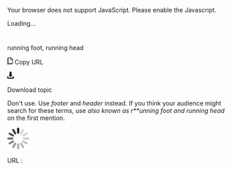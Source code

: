 Your browser does not support JavaScript. Please enable the Javascript.

Loading...

# 

running foot, running head

![Copy URL](running-foot-running-head_files/Copy.png)
Copy URL

![Download](running-foot-running-head_files/Download.png)

Download topic

Don't use. Use *footer* and *header* instead. If you think your audience might search for these terms, use *also known as r**unning foot* *and* *running head* on the first mention.

![In progress](running-foot-running-head_files/activity-large.gif)

URL :
